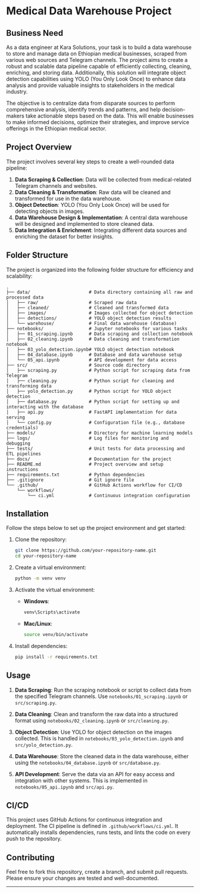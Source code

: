 
# Medical Data Warehouse Project

## Business Need

As a data engineer at Kara Solutions, your task is to build a data warehouse to store and manage data on Ethiopian medical businesses, scraped from various web sources and Telegram channels. The project aims to create a robust and scalable data pipeline capable of efficiently collecting, cleaning, enriching, and storing data. Additionally, this solution will integrate object detection capabilities using YOLO (You Only Look Once) to enhance data analysis and provide valuable insights to stakeholders in the medical industry.

The objective is to centralize data from disparate sources to perform comprehensive analysis, identify trends and patterns, and help decision-makers take actionable steps based on the data. This will enable businesses to make informed decisions, optimize their strategies, and improve service offerings in the Ethiopian medical sector.

## Project Overview

The project involves several key steps to create a well-rounded data pipeline:

1. **Data Scraping & Collection**: Data will be collected from medical-related Telegram channels and websites.
2. **Data Cleaning & Transformation**: Raw data will be cleaned and transformed for use in the data warehouse.
3. **Object Detection**: YOLO (You Only Look Once) will be used for detecting objects in images.
4. **Data Warehouse Design & Implementation**: A central data warehouse will be designed and implemented to store cleaned data.
5. **Data Integration & Enrichment**: Integrating different data sources and enriching the dataset for better insights.

## Folder Structure

The project is organized into the following folder structure for efficiency and scalability:

```
.
├── data/                      # Data directory containing all raw and processed data
│   ├── raw/                   # Scraped raw data
│   ├── cleaned/               # Cleaned and transformed data
│   ├── images/                # Images collected for object detection
│   ├── detections/            # YOLO object detection results
│   └── warehouse/             # Final data warehouse (database)
├── notebooks/                 # Jupyter notebooks for various tasks
│   ├── 01_scraping.ipynb      # Data scraping and collection notebook
│   ├── 02_cleaning.ipynb      # Data cleaning and transformation notebook
│   ├── 03_yolo_detection.ipynb# YOLO object detection notebook
│   ├── 04_database.ipynb      # Database and data warehouse setup
│   └── 05_api.ipynb           # API development for data access
├── src/                       # Source code directory
│   ├── scraping.py            # Python script for scraping data from Telegram
│   ├── cleaning.py            # Python script for cleaning and transforming data
│   ├── yolo_detection.py      # Python script for YOLO object detection
│   ├── database.py            # Python script for setting up and interacting with the database
│   ├── api.py                 # FastAPI implementation for data serving
│   └── config.py              # Configuration file (e.g., database credentials)
├── models/                    # Directory for machine learning models
├── logs/                      # Log files for monitoring and debugging
├── tests/                     # Unit tests for data processing and ETL pipelines
├── docs/                      # Documentation for the project
├── README.md                  # Project overview and setup instructions
├── requirements.txt           # Python dependencies
├── .gitignore                 # Git ignore file
└── .github/                   # GitHub Actions workflow for CI/CD
    └── workflows/
        └── ci.yml             # Continuous integration configuration
```



## Installation

Follow the steps below to set up the project environment and get started:

1. Clone the repository:

   ```bash
   git clone https://github.com/your-repository-name.git
   cd your-repository-name
   ```

2. Create a virtual environment:

   ```bash
   python -m venv venv
   ```

3. Activate the virtual environment:
   - **Windows**:
     ```bash
     venv\Scripts\activate
     ```
   - **Mac/Linux**:
     ```bash
     source venv/bin/activate
     ```

4. Install dependencies:

   ```bash
   pip install -r requirements.txt
   ```

## Usage

1. **Data Scraping**: Run the scraping notebook or script to collect data from the specified Telegram channels. Use `notebooks/01_scraping.ipynb` or `src/scraping.py`.

2. **Data Cleaning**: Clean and transform the raw data into a structured format using `notebooks/02_cleaning.ipynb` or `src/cleaning.py`.

3. **Object Detection**: Use YOLO for object detection on the images collected. This is handled in `notebooks/03_yolo_detection.ipynb` and `src/yolo_detection.py`.

4. **Data Warehouse**: Store the cleaned data in the data warehouse, either using the `notebooks/04_database.ipynb` or `src/database.py`.

5. **API Development**: Serve the data via an API for easy access and integration with other systems. This is implemented in `notebooks/05_api.ipynb` and `src/api.py`.

## CI/CD

This project uses GitHub Actions for continuous integration and deployment. The CI pipeline is defined in `.github/workflows/ci.yml`. It automatically installs dependencies, runs tests, and lints the code on every push to the repository.

## Contributing

Feel free to fork this repository, create a branch, and submit pull requests. Please ensure your changes are tested and well-documented.

---
